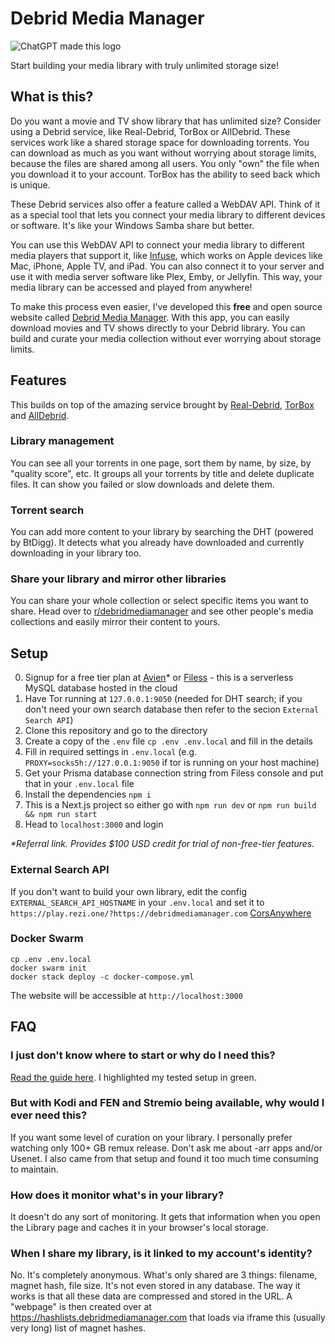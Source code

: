 # Debrid Media Manager

![ChatGPT made this logo](./dmm-logo.svg)

Start building your media library with truly unlimited storage size!

## What is this?

Do you want a movie and TV show library that has unlimited size? Consider using a Debrid service, like Real-Debrid, TorBox or AllDebrid. These services work like a shared storage space for downloading torrents. You can download as much as you want without worrying about storage limits, because the files are shared among all users. You only "own" the file when you download it to your account. TorBox has the ability to seed back which is unique.

These Debrid services also offer a feature called a WebDAV API. Think of it as a special tool that lets you connect your media library to different devices or software. It's like your Windows Samba share but better.

You can use this WebDAV API to connect your media library to different media players that support it, like [Infuse](https://firecore.com/infuse), which works on Apple devices like Mac, iPhone, Apple TV, and iPad. You can also connect it to your server and use it with media server software like Plex, Emby, or Jellyfin. This way, your media library can be accessed and played from anywhere!

To make this process even easier, I've developed this **free** and open source website called [Debrid Media Manager](https://debridmediamanager.com/). With this app, you can easily download movies and TV shows directly to your Debrid library. You can build and curate your media collection without ever worrying about storage limits.

## Features

This builds on top of the amazing service brought by [Real-Debrid](http://real-debrid.com/?id=9783846), [TorBox](https://torbox.app) and [AllDebrid](https://alldebrid.com/?uid=1kk5i&lang=en).

### Library management

You can see all your torrents in one page, sort them by name, by size, by "quality score", etc. It groups all your torrents by title and delete duplicate files. It can show you failed or slow downloads and delete them.

### Torrent search

You can add more content to your library by searching the DHT (powered by BtDigg). It detects what you already have downloaded and currently downloading in your library too.

### Share your library and mirror other libraries

You can share your whole collection or select specific items you want to share. Head over to [r/debridmediamanager](https://www.reddit.com/r/debridmediamanager/) and see other people's media collections and easily mirror their content to yours.

## Setup

0. Signup for a free tier plan at [Avien](https://console.aiven.io/signup?referral_code=y43qqw0jci61b1ahfqo9)* or [Filess](https://filess.io/) - this is a serverless MySQL database hosted in the cloud
1. Have Tor running at `127.0.0.1:9050` (needed for DHT search; if you don't need your own search database then refer to the secion `External Search API`)
2. Clone this repository and go to the directory
3. Create a copy of the `.env` file `cp .env .env.local` and fill in the details
4. Fill in required settings in `.env.local` (e.g. `PROXY=socks5h://127.0.0.1:9050` if tor is running on your host machine)
5. Get your Prisma database connection string from Filess console and put that in your `.env.local` file
6. Install the dependencies `npm i`
7. This is a Next.js project so either go with `npm run dev` or `npm run build && npm run start`
8. Head to `localhost:3000` and login

_*Referral link. Provides $100 USD credit for trial of non-free-tier features._

### External Search API

If you don't want to build your own library, edit the config `EXTERNAL_SEARCH_API_HOSTNAME` in your `.env.local` and set it to `https://play.rezi.one/?https://debridmediamanager.com` [CorsAnywhere](https://github.com/Rob--W/cors-anywhere)

### Docker Swarm

```shell
cp .env .env.local
docker swarm init
docker stack deploy -c docker-compose.yml
```

The website will be accessible at `http://localhost:3000`

## FAQ

### I just don't know where to start or why do I need this?

[Read the guide here](https://docs.google.com/document/d/13enrfVXcGEEd0Yqb0PBTpGYrIvQpSfeIaAMZ_LiBDzM/edit). I highlighted my tested setup in green.

### But with Kodi and FEN and Stremio being available, why would I ever need this?

If you want some level of curation on your library. I personally prefer watching only 100+ GB remux release. Don't ask me about -arr apps and/or Usenet. I also came from that setup and found it too much time consuming to maintain.

### How does it monitor what's in your library?

It doesn't do any sort of monitoring. It gets that information when you open the Library page and caches it in your browser's local storage.

### When I share my library, is it linked to my account's identity?

No. It's completely anonymous. What's only shared are 3 things: filename, magnet hash, file size. It's not even stored in any database. The way it works is that all these data are compressed and stored in the URL. A "webpage" is then created over at <https://hashlists.debridmediamanager.com> that loads via iframe this (usually very long) list of magnet hashes.

